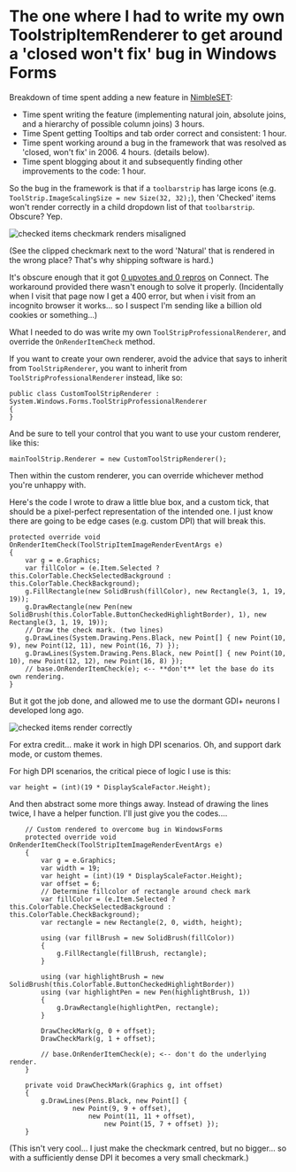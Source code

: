 ﻿# The one where I had to write my own ToolstripItemRenderer to get around a 'closed won't fix' bug in Windows Forms

Breakdown of time spent adding a new feature in [NimbleSET](http://nimbletext.com/SET/About/):

* Time spent writing the feature (implementing natural join, absolute joins, and a hierarchy of possible column joins) 3 hours.
* Time Spent getting Tooltips and tab order correct and consistent: 1 hour.
* Time spent working around a bug in the framework that was resolved as 'closed, won't fix' in 2006. 4 hours. (details below).
* Time spent blogging about it and subsequently finding other improvements to the code: 1 hour.


So the bug in the framework is that if a `toolbarstrip` has large icons (e.g. `ToolStrip.ImageScalingSize = new Size(32, 32);`), then 'Checked' items won't render correctly in a child dropdown list of that `toolbarstrip`. Obscure? Yep.

![checked items checkmark renders misaligned](toolstrip_renderer_checkitem_wrong.png)

(See the clipped checkmark next to the word 'Natural' that is rendered in the wrong place? That's why shipping software is hard.)

It's obscure enough that it got [0 upvotes and 0 repros](https://connect.microsoft.com/VisualStudio/feedback/details/196480/toolstrip-dropdown-buttons-scale-images-checkboxes-incorrectly-with-toolstrip-imagescalingsize-32x32) on Connect. The workaround provided there wasn't enough to solve it properly. (Incidentally when I visit that page now I get a 400 error, but when i visit from an incognito browser it works... so I suspect I'm sending like a billion old cookies or something...)

What I needed to do was write my own `ToolStripProfessionalRenderer`, and override the `OnRenderItemCheck` method.

If you want to create your own renderer, avoid the advice that says to inherit from `ToolStripRenderer`, you want to inherit from `ToolStripProfessionalRenderer` instead, like so:

    public class CustomToolStripRenderer : System.Windows.Forms.ToolStripProfessionalRenderer
    {
    }

And be sure to tell your control that you want to use your custom renderer, like this:

    mainToolStrip.Renderer = new CustomToolStripRenderer();

Then within the custom renderer, you can override whichever method you're unhappy with.

Here's the code I wrote to draw a little blue box, and a custom tick, that should be a pixel-perfect representation of the intended one. I just know there are going to be edge cases (e.g. custom DPI) that will break this.

    protected override void OnRenderItemCheck(ToolStripItemImageRenderEventArgs e)
    {
        var g = e.Graphics;
        var fillColor = (e.Item.Selected ? this.ColorTable.CheckSelectedBackground : this.ColorTable.CheckBackground);
        g.FillRectangle(new SolidBrush(fillColor), new Rectangle(3, 1, 19, 19));
        g.DrawRectangle(new Pen(new SolidBrush(this.ColorTable.ButtonCheckedHighlightBorder), 1), new Rectangle(3, 1, 19, 19));
        // Draw the check mark. (two lines)
        g.DrawLines(System.Drawing.Pens.Black, new Point[] { new Point(10, 9), new Point(12, 11), new Point(16, 7) });
        g.DrawLines(System.Drawing.Pens.Black, new Point[] { new Point(10, 10), new Point(12, 12), new Point(16, 8) });
        // base.OnRenderItemCheck(e); <-- **don't** let the base do its own rendering.
    }

But it got the job done, and allowed me to use the dormant GDI+ neurons I developed long ago.

![checked items render correctly](toolstrip_renderer_checkitem_right.png)

For extra credit... make it work in high DPI scenarios. Oh, and support dark mode, or custom themes.

For high DPI scenarios, the critical piece of logic I use is this:

	var height = (int)(19 * DisplayScaleFactor.Height);

And then abstract some more things away. Instead of drawing the lines twice, I have a helper function. I'll just give you the codes....

        // Custom rendered to overcome bug in WindowsForms
        protected override void OnRenderItemCheck(ToolStripItemImageRenderEventArgs e)
        {
            var g = e.Graphics;
            var width = 19;
            var height = (int)(19 * DisplayScaleFactor.Height);
            var offset = 6;
            // Determine fillcolor of rectangle around check mark
            var fillColor = (e.Item.Selected ? this.ColorTable.CheckSelectedBackground : this.ColorTable.CheckBackground);
            var rectangle = new Rectangle(2, 0, width, height);

            using (var fillBrush = new SolidBrush(fillColor))
            {
                g.FillRectangle(fillBrush, rectangle);
            }

            using (var highlightBrush = new SolidBrush(this.ColorTable.ButtonCheckedHighlightBorder))
            using (var highlightPen = new Pen(highlightBrush, 1))
            {
                g.DrawRectangle(highlightPen, rectangle);
            }

            DrawCheckMark(g, 0 + offset);
            DrawCheckMark(g, 1 + offset);

            // base.OnRenderItemCheck(e); <-- don't do the underlying render.
        }

        private void DrawCheckMark(Graphics g, int offset)
        {
            g.DrawLines(Pens.Black, new Point[] {
                    new Point(9, 9 + offset),
                        new Point(11, 11 + offset),
                            new Point(15, 7 + offset) });
        }

(This isn't very cool... I just make the checkmark centred, but no bigger... so with a sufficiently dense DPI it becomes a very small checkmark.)